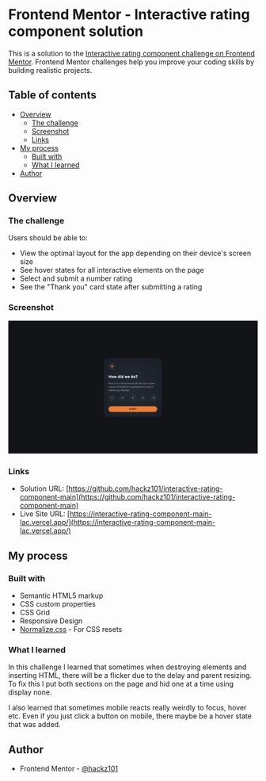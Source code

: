 # Frontend Mentor - Interactive rating component solution

This is a solution to the [Interactive rating component challenge on Frontend Mentor](https://www.frontendmentor.io/challenges/interactive-rating-component-koxpeBUmI). Frontend Mentor challenges help you improve your coding skills by building realistic projects. 

## Table of contents

- [Overview](#overview)
  - [The challenge](#the-challenge)
  - [Screenshot](#screenshot)
  - [Links](#links)
- [My process](#my-process)
  - [Built with](#built-with)
  - [What I learned](#what-i-learned)
- [Author](#author)

## Overview

### The challenge

Users should be able to:

- View the optimal layout for the app depending on their device's screen size
- See hover states for all interactive elements on the page
- Select and submit a number rating
- See the "Thank you" card state after submitting a rating

### Screenshot

![](./screenshot.png)

### Links

- Solution URL: [https://github.com/hackz101/interactive-rating-component-main](https://github.com/hackz101/interactive-rating-component-main)
- Live Site URL: [https://interactive-rating-component-main-lac.vercel.app/](https://interactive-rating-component-main-lac.vercel.app/)

## My process

### Built with

- Semantic HTML5 markup
- CSS custom properties
- CSS Grid
- Responsive Design
- [Normalize.css](https://necolas.github.io/normalize.css//) - For CSS resets

### What I learned

In this challenge I learned that sometimes when destroying elements and inserting HTML, there will be a flicker due to the delay and parent resizing. To fix this I put both sections on the page and hid one at a time using display none.

I also learned that sometimes mobile reacts really weirdly to focus, hover etc. Even if you just click a button on mobile, there maybe be a hover state that was added.

## Author

- Frontend Mentor - [@hackz101](https://www.frontendmentor.io/profile/hackz101)